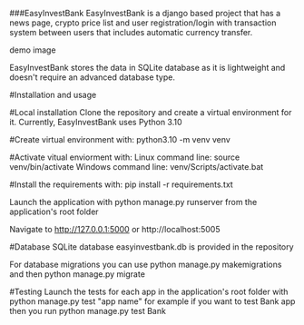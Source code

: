 ###EasyInvestBank
EasyInvestBank is a django based project that has a news page, crypto price list and user registration/login with transaction system
between users that includes automatic currency transfer.

demo image

EasyInvestBank stores the data in SQLite database as it is lightweight and doesn't require an advanced database type.


#Installation and usage


#Local installation
Clone the repository and create a virtual environment for it. Currently, EasyInvestBank uses Python 3.10

#Create virtual environment with:
python3.10 -m venv venv

#Activate vitual enviorment with:
Linux command line: source venv/bin/activate
Windows command line: venv/Scripts/activate.bat

#Install the requirements with:
pip install -r requirements.txt

Launch the application with python manage.py runserver from the application's root folder

Navigate to http://127.0.0.1:5000 or http://localhost:5005


#Database
SQLite database easyinvestbank.db is provided in the repository

For database migrations you can use python manage.py makemigrations and then python manage.py migrate


#Testing
Launch the tests for each app in the application's root folder with python manage.py test "app name"
for example if you want to test Bank app then you run python manage.py test Bank